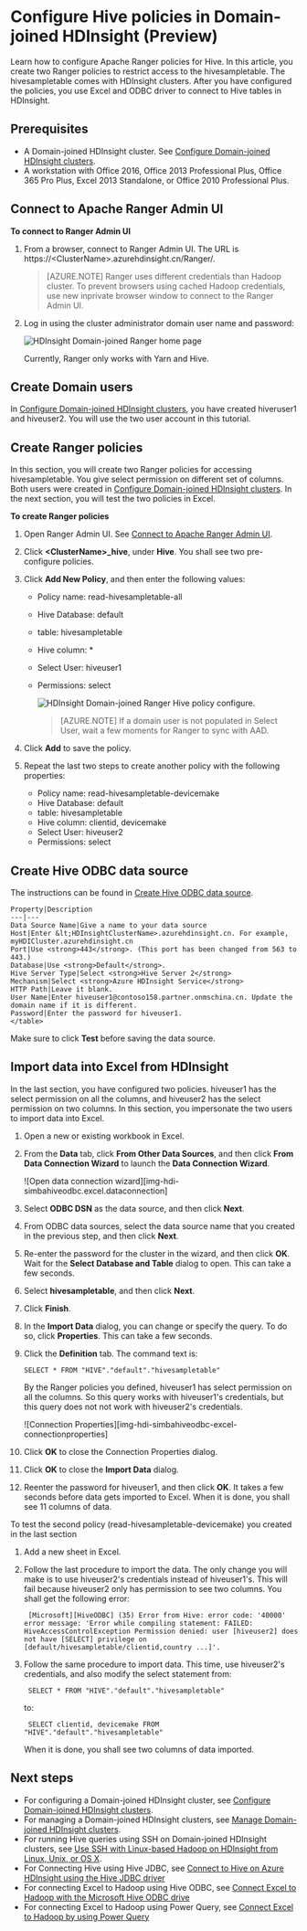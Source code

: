 <!-- not suitable for Mooncake -->

<properties
    pageTitle="Configure Hive policies in Domain-joined HDInsight | Azure"
    description="Learn ...."
    services="hdinsight"
    documentationcenter=""
    author="saurinsh"
    manager="jhubbard"
    editor="cgronlun"
    tags="azure-portal" />
<tags
    ms.assetid="3fade1e5-c2e1-4ad5-b371-f95caea23f6d"
    ms.service="hdinsight"
    ms.devlang="na"
    ms.topic="hero-article"
    ms.tgt_pltfrm="na"
    ms.workload="big-data"
    ms.date="10/25/2016"
    wacn.date=""
    ms.author="saurinsh" />

# Configure Hive policies in Domain-joined HDInsight (Preview)
Learn how to configure Apache Ranger policies for Hive. In this article, you create two Ranger policies to restrict access to the hivesampletable. The hivesampletable comes with HDInsight clusters. After you have configured the policies, you use Excel and ODBC driver to connect to Hive tables in HDInsight.

## Prerequisites
* A Domain-joined HDInsight cluster. See [Configure Domain-joined HDInsight clusters](/documentation/articles/hdinsight-domain-joined-configure/).
* A workstation with Office 2016, Office 2013 Professional Plus, Office 365 Pro Plus, Excel 2013 Standalone, or Office 2010 Professional Plus.

## Connect to Apache Ranger Admin UI
**To connect to Ranger Admin UI**

1. From a browser, connect to Ranger Admin UI. The URL is https://&lt;ClusterName>.azurehdinsight.cn/Ranger/. 
   
   > [AZURE.NOTE]
   > Ranger uses different credentials than Hadoop cluster. To prevent browsers using cached Hadoop credentials, use new inprivate browser window to connect to the Ranger Admin UI.
   > 
   > 
2. Log in using the cluster administrator domain user name and password:
   
    ![HDInsight Domain-joined Ranger home page](./media/hdinsight-domain-joined-run-hive/hdinsight-domain-joined-ranger-home-page.png)
   
    Currently, Ranger only works with Yarn and Hive.

## Create Domain users
In [Configure Domain-joined HDInsight clusters](/documentation/articles/hdinsight-domain-joined-configure/#create-and-configure-azure-ad-ds-for-your-azure-ad), you have created hiveruser1 and hiveuser2. You will use the two user account in this tutorial.

## Create Ranger policies
In this section, you will create two Ranger policies for accessing hivesampletable. You give select permission on different set of columns. Both users were created in [Configure Domain-joined HDInsight clusters](/documentation/articles/hdinsight-domain-joined-configure/#create-and-configure-azure-ad-ds-for-your-azure-ad).  In the next section, you will test the two policies in Excel.

**To create Ranger policies**

1. Open Ranger Admin UI. See [Connect to Apache Ranger Admin UI](#connect-to-apache-ranager-admin-ui).
2. Click **&lt;ClusterName>_hive**, under **Hive**. You shall see two pre-configure policies.
3. Click **Add New Policy**, and then enter the following values:
   
   * Policy name: read-hivesampletable-all
   * Hive Database: default
   * table: hivesampletable
   * Hive column: *
   * Select User: hiveuser1
   * Permissions: select
     
     ![HDInsight Domain-joined Ranger Hive policy configure](./media/hdinsight-domain-joined-run-hive/hdinsight-domain-joined-configure-ranger-policy.png).
     
     > [AZURE.NOTE]
     > If a domain user is not populated in Select User, wait a few moments for Ranger to sync with AAD.
     > 
     > 
4. Click **Add** to save the policy.
5. Repeat the last two steps to create another policy with the following properties:
   
   * Policy name: read-hivesampletable-devicemake
   * Hive Database: default
   * table: hivesampletable
   * Hive column: clientid, devicemake
   * Select User: hiveuser2
   * Permissions: select

## Create Hive ODBC data source
The instructions can be found in [Create Hive ODBC data source](/documentation/articles/hdinsight-connect-excel-hive-odbc-driver/).  

    Property|Description
    ---|---
    Data Source Name|Give a name to your data source
    Host|Enter &lt;HDInsightClusterName>.azurehdinsight.cn. For example, myHDICluster.azurehdinsight.cn
    Port|Use <strong>443</strong>. (This port has been changed from 563 to 443.)
    Database|Use <strong>Default</strong>.
    Hive Server Type|Select <strong>Hive Server 2</strong>
    Mechanism|Select <strong>Azure HDInsight Service</strong>
    HTTP Path|Leave it blank.
    User Name|Enter hiveuser1@contoso158.partner.onmschina.cn. Update the domain name if it is different.
    Password|Enter the password for hiveuser1.
    </table>

Make sure to click **Test** before saving the data source.

## Import data into Excel from HDInsight
In the last section, you have configured two policies.  hiveuser1 has the select permission on all the columns, and hiveuser2 has the select permission on two columns. In this section, you impersonate the two users to import data into Excel.

1. Open a new or existing workbook in Excel.
2. From the **Data** tab, click **From Other Data Sources**, and then click **From Data Connection Wizard** to launch the **Data Connection Wizard**.
   
    ![Open data connection wizard][img-hdi-simbahiveodbc.excel.dataconnection]
3. Select **ODBC DSN** as the data source, and then click **Next**.
4. From ODBC data sources, select the data source name that you created in the previous step, and then  click **Next**.
5. Re-enter the password for the cluster in the wizard, and then click **OK**. Wait for the **Select Database and Table** dialog to open. This can take a few seconds.
6. Select **hivesampletable**, and then click **Next**. 
7. Click **Finish**.
8. In the **Import Data** dialog, you can change or specify the query. To do so, click **Properties**. This can take a few seconds. 
9. Click the **Definition** tab. The command text is:
   
       SELECT * FROM "HIVE"."default"."hivesampletable"
   
   By the Ranger policies you defined,  hiveuser1 has select permission on all the columns.  So this query works with hiveuser1's credentials, but this query does not not work with hiveuser2's credentials.
   
   ![Connection Properties][img-hdi-simbahiveodbc-excel-connectionproperties]
10. Click **OK** to close the Connection Properties dialog.
11. Click **OK** to close the **Import Data** dialog.  
12. Reenter the password for hiveuser1, and then click **OK**. It takes a few seconds before data gets imported to Excel. When it is done, you shall see 11 columns of data.

To test the second policy (read-hivesampletable-devicemake) you created in the last section

1. Add a new sheet in Excel.
2. Follow the last procedure to import the data.  The only change you will make is to use hiveuser2's credentials instead of hiveuser1's. This will fail because hiveuser2 only has permission to see two columns. You shall get the following error:
   
        [Microsoft][HiveODBC] (35) Error from Hive: error code: '40000' error message: 'Error while compiling statement: FAILED: HiveAccessControlException Permission denied: user [hiveuser2] does not have [SELECT] privilege on [default/hivesampletable/clientid,country ...]'.
3. Follow the same procedure to import data. This time, use hiveuser2's credentials, and also modify the select statement from:
   
        SELECT * FROM "HIVE"."default"."hivesampletable"
   
    to:
   
        SELECT clientid, devicemake FROM "HIVE"."default"."hivesampletable"
   
    When it is done, you shall see two columns of data imported.

## Next steps
* For configuring a Domain-joined HDInsight cluster, see [Configure Domain-joined HDInsight clusters](/documentation/articles/hdinsight-domain-joined-configure/).
* For managing a Domain-joined HDInsight clusters, see [Manage Domain-joined HDInsight clusters](/documentation/articles/hdinsight-domain-joined-manage/).
* For running Hive queries using SSH on Domain-joined HDInsight clusters, see [Use SSH with Linux-based Hadoop on HDInsight from Linux, Unix, or OS X](/documentation/articles/hdinsight-hadoop-linux-use-ssh-unix/#connect-to-a-domain-joined-hdinsight-cluster).
* For Connecting Hive using Hive JDBC, see [Connect to Hive on Azure HDInsight using the Hive JDBC driver](/documentation/articles/hdinsight-connect-hive-jdbc-driver/)
* For connecting Excel to Hadoop using Hive ODBC, see [Connect Excel to Hadoop with the Microsoft Hive ODBC drive](/documentation/articles/hdinsight-connect-excel-hive-odbc-driver/)
* For connecting Excel to Hadoop using Power Query, see [Connect Excel to Hadoop by using Power Query](/documentation/articles/hdinsight-connect-excel-power-query/)


